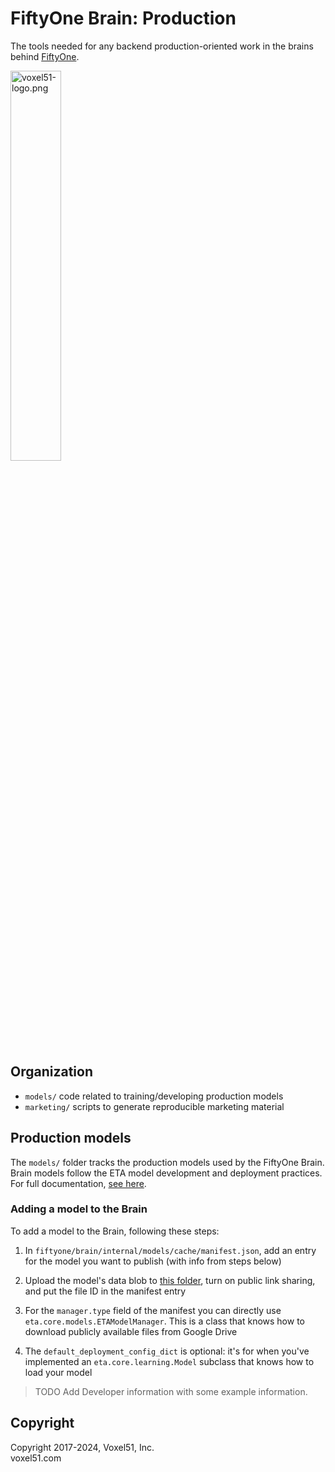 # FiftyOne Brain: Production

The tools needed for any backend production-oriented work in the brains behind
[FiftyOne](https://github.com/voxel51/fiftyone).

<img src="https://user-images.githubusercontent.com/3719547/74191434-8fe4f500-4c21-11ea-8d73-555edfce0854.png" alt="voxel51-logo.png" width="40%"/>

## Organization

-   `models/` code related to training/developing production models
-   `marketing/` scripts to generate reproducible marketing material

## Production models

The `models/` folder tracks the production models used by the FiftyOne Brain.
Brain models follow the ETA model development and deployment practices. For
full documentation,
[see here](https://github.com/voxel51/eta/blob/develop/docs/models_dev_guide.md).

### Adding a model to the Brain

To add a model to the Brain, following these steps:

1. In `fiftyone/brain/internal/models/cache/manifest.json`, add an entry for
   the model you want to publish (with info from steps below)

2. Upload the model's data blob to
   [this folder](https://drive.google.com/drive/u/1/folders/15lu2orhqGocHHgkprcye1gNXrFk2wrW0),
   turn on public link sharing, and put the file ID in the manifest entry

3. For the `manager.type` field of the manifest you can directly use
   `eta.core.models.ETAModelManager`. This is a class that knows how to
   download publicly available files from Google Drive

4. The `default_deployment_config_dict` is optional: it's for when you've
   implemented an `eta.core.learning.Model` subclass that knows how to load
   your model

> TODO Add Developer information with some example information.

## Copyright

Copyright 2017-2024, Voxel51, Inc.<br> voxel51.com
